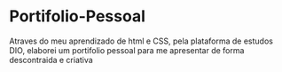 # Portifolio-Pessoal
Atraves do meu aprendizado de html e CSS, pela plataforma de estudos DIO, elaborei um portifolio pessoal para me apresentar de forma descontraida e criativa

